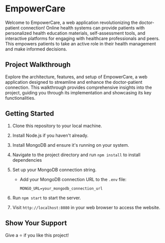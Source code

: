 # EmpowerCare
Welcome to EmpowerCare, a web application revolutionizing the doctor-patient connection!
Online health systems can provide patients with personalized health education materials, self-assessment tools, and interactive platforms for engaging with healthcare professionals and peers.
This empowers patients to take an active role in their health management and make informed decisions.

## Project Walkthrough
Explore the architecture, features, and setup of EmpowerCare, a web application designed to streamline and enhance the doctor-patient connection. This walkthrough provides comprehensive insights into the project, guiding you through its implementation and showcasing its key functionalities.



## Getting Started
1. Clone this repository to your local machine.
2. Install Node.js if you haven't already.
3. Install MongoDB and ensure it's running on your system.
4. Navigate to the project directory and run `npm install` to install dependencies
5. Set up your MongoDB connection string.

   - Add your MongoDB connection URL to the `.env` file:
     ```
     MONGO_URL=your_mongodb_connection_url
     ```

6. Run `npm start` to start the server.
7. Visit `http://localhost:8080` in your web browser to access the website.


## Show Your Support 

Give a ⭐️ if you like this project!
